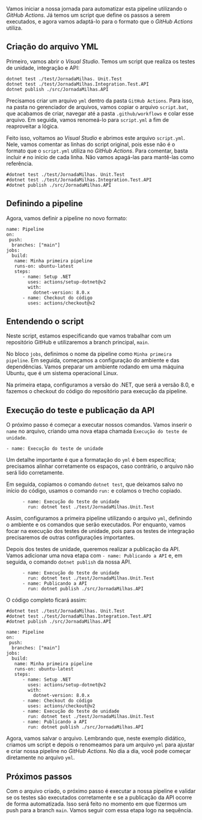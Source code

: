 ﻿Vamos iniciar a nossa jornada para automatizar esta pipeline utilizando o *GitHub Actions*. Já temos um script que define os passos a serem executados, e agora vamos adaptá-lo para o formato que o *GitHub Actions* utiliza.

## Criação do arquivo YML
Primeiro, vamos abrir o *Visual Studio*. Temos um script que realiza os testes de unidade, integração e API:

```
dotnet test ./test/JornadaMilhas. Unit.Test
dotnet test ./test/JornadaMilhas.Integration.Test.API
dotnet publish ./src/JornadaMilhas.AΡΙ
```

Precisamos criar um arquivo `yml` dentro da pasta `GitHub Actions`. Para isso, na pasta no gerenciador de arquivos, vamos copiar o arquivo `script.bat`, que acabamos de criar, navegar até a pasta `.github/workflows` e colar esse arquivo. Em seguida, vamos renomeá-lo para `script.yml` a fim de reaproveitar a lógica.

Feito isso, voltamos ao *Visual Studio* e abrimos este arquivo `script.yml`. Nele, vamos comentar as linhas do script original, pois esse não é o formato que o `script.yml` utiliza no *GitHub Actions*. Para comentar, basta incluir `#` no início de cada linha. Não vamos apagá-las para mantê-las como referência.

```
#dotnet test ./test/JornadaMilhas. Unit.Test
#dotnet test ./test/JornadaMilhas.Integration.Test.API
#dotnet publish ./src/JornadaMilhas.AΡΙ
```

## Definindo a pipeline
Agora, vamos definir a pipeline no novo formato:

```
name: Pipeline
on:
 push:
  branches: ["main"]
jobs:
  build:
   name: Minha primeira pipeline  
   runs-on: ubuntu-latest
   steps:     
      - name: Setup .NET
        uses: actions/setup-dotnet@v2
        with:
          dotnet-version: 8.0.x
      - name: Checkout do código
        uses: actions/checkout@v2      
```

## Entendendo o script
Neste script, estamos especificando que vamos trabalhar com um repositório GitHub e utilizaremos a branch principal, `main`.

No bloco `jobs`, definimos o nome da pipeline como `Minha primeira pipeline`. Em seguida, começamos a configuração do ambiente e das dependências. Vamos preparar um ambiente rodando em uma máquina Ubuntu, que é um sistema operacional Linux.

Na primeira etapa, configuramos a versão do .NET, que será a versão 8.0, e fazemos o checkout do código do repositório para execução da pipeline.

## Execução do teste e publicação da API
O próximo passo é começar a executar nossos comandos. Vamos inserir o `name` no arquivo, criando uma nova etapa chamada `Execução do teste de unidade`.

```
- name: Execução do teste de unidade 
```

Um detalhe importante é que a formatação do `yml` é bem específica; precisamos alinhar corretamente os espaços, caso contrário, o arquivo não será lido corretamente.

Em seguida, copiamos o comando `dotnet test`, que deixamos salvo no início do código, usamos o comando `run:` e colamos o trecho copiado.

```
      - name: Execução do teste de unidade 
        run: dotnet test ./test/JornadaMilhas.Unit.Test
```

Assim, configuramos a primeira pipeline utilizando o arquivo `yml`, definindo o ambiente e os comandos que serão executados. Por enquanto, vamos focar na execução dos testes de unidade, pois para os testes de integração precisaremos de outras configurações importantes. 

Depois dos testes de unidade, queremos realizar a publicação da API. Vamos adicionar uma nova etapa com `- name: Publicando a API` e, em seguida, o comando `dotnet publish` da nossa API.

```
      - name: Execução do teste de unidade 
        run: dotnet test ./test/JornadaMilhas.Unit.Test
      - name: Publicando a API
        run: dotnet publish ./src/JornadaMilhas.API
```

O código completo ficará assim:

```
#dotnet test ./test/JornadaMilhas. Unit.Test
#dotnet test ./test/JornadaMilhas.Integration.Test.API
#dotnet publish ./src/JornadaMilhas.AΡΙ

name: Pipeline
on:
 push:
  branches: ["main"]
jobs:
  build:
   name: Minha primeira pipeline  
   runs-on: ubuntu-latest
   steps:     
      - name: Setup .NET
        uses: actions/setup-dotnet@v2
        with:
          dotnet-version: 8.0.x
      - name: Checkout do código
        uses: actions/checkout@v2 
      - name: Execução do teste de unidade 
        run: dotnet test ./test/JornadaMilhas.Unit.Test
      - name: Publicando a API
        run: dotnet publish ./src/JornadaMilhas.API
```

Agora, vamos salvar o arquivo. Lembrando que, neste exemplo didático, criamos um script e depois o renomeamos para um arquivo `yml` para ajustar e criar nossa pipeline no *GitHub Actions*. No dia a dia, você pode começar diretamente no arquivo `yml`.

## Próximos passos
Com o arquivo criado, o próximo passo é executar a nossa pipeline e validar se os testes são executados corretamente e se a publicação da API ocorre de forma automatizada. Isso será feito no momento em que fizermos um push para a branch `main`. Vamos seguir com essa etapa logo na sequência.